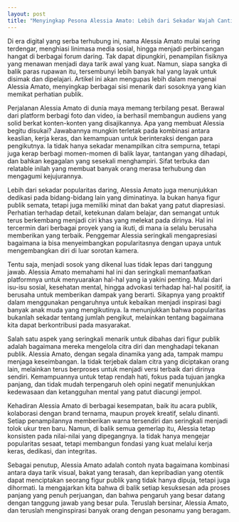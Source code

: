 ```yaml
---
layout: post
title: "Menyingkap Pesona Alessia Amato: Lebih dari Sekadar Wajah Cantik"
---
```


Di era digital yang serba terhubung ini, nama Alessia Amato mulai sering terdengar, menghiasi linimasa media sosial, hingga menjadi perbincangan hangat di berbagai forum daring. Tak dapat dipungkiri, penampilan fisiknya yang menawan menjadi daya tarik awal yang kuat. Namun, siapa sangka di balik paras rupawan itu, tersembunyi lebih banyak hal yang layak untuk disimak dan dipelajari. Artikel ini akan mengupas lebih dalam mengenai Alessia Amato, menyingkap berbagai sisi menarik dari sosoknya yang kian memikat perhatian publik.

Perjalanan Alessia Amato di dunia maya memang terbilang pesat. Berawal dari platform berbagi foto dan video, ia berhasil membangun audiens yang solid berkat konten-konten yang disajikannya. Apa yang membuat Alessia begitu disukai? Jawabannya mungkin terletak pada kombinasi antara keaslian, kerja keras, dan kemampuan untuk berinteraksi dengan para pengikutnya. Ia tidak hanya sekadar menampilkan citra sempurna, tetapi juga kerap berbagi momen-momen di balik layar, tantangan yang dihadapi, dan bahkan kegagalan yang sesekali menghampiri. Sifat terbuka dan relatable inilah yang membuat banyak orang merasa terhubung dan mengagumi kejujurannya.

Lebih dari sekadar popularitas daring, Alessia Amato juga menunjukkan dedikasi pada bidang-bidang lain yang diminatinya. Ia bukan hanya figur publik semata, tetapi juga memiliki minat dan bakat yang patut diapresiasi. Perhatian terhadap detail, ketekunan dalam belajar, dan semangat untuk terus berkembang menjadi ciri khas yang melekat pada dirinya. Hal ini tercermin dari berbagai proyek yang ia ikuti, di mana ia selalu berusaha memberikan yang terbaik. Penggemar Alessia seringkali mengapresiasi bagaimana ia bisa menyeimbangkan popularitasnya dengan upaya untuk mengembangkan diri di luar sorotan kamera.

Tentu saja, menjadi sosok yang dikenal luas tidak lepas dari tanggung jawab. Alessia Amato memahami hal ini dan seringkali memanfaatkan platformnya untuk menyuarakan hal-hal yang ia yakini penting. Mulai dari isu-isu sosial, kesehatan mental, hingga advokasi terhadap hal-hal positif, ia berusaha untuk memberikan dampak yang berarti. Sikapnya yang proaktif dalam menggunakan pengaruhnya untuk kebaikan menjadi inspirasi bagi banyak anak muda yang mengikutinya. Ia menunjukkan bahwa popularitas bukanlah sekadar tentang jumlah pengikut, melainkan tentang bagaimana kita dapat berkontribusi pada masyarakat.

Salah satu aspek yang seringkali menarik untuk dibahas dari figur publik adalah bagaimana mereka mengelola citra diri dan menghadapi tekanan publik. Alessia Amato, dengan segala dinamika yang ada, tampak mampu menjaga keseimbangan. Ia tidak terjebak dalam citra yang diciptakan orang lain, melainkan terus berproses untuk menjadi versi terbaik dari dirinya sendiri. Kemampuannya untuk tetap rendah hati, fokus pada tujuan jangka panjang, dan tidak mudah terpengaruh oleh opini negatif menunjukkan kedewasaan dan ketangguhan mental yang patut diacungi jempol.

Kehadiran Alessia Amato di berbagai kesempatan, baik itu acara publik, kolaborasi dengan brand ternama, maupun proyek kreatif, selalu dinanti. Setiap penampilannya memberikan warna tersendiri dan seringkali menjadi tolok ukur tren baru. Namun, di balik semua gemerlap itu, Alessia tetap konsisten pada nilai-nilai yang dipegangnya. Ia tidak hanya mengejar popularitas sesaat, tetapi membangun fondasi yang kuat melalui kerja keras, dedikasi, dan integritas.

Sebagai penutup, Alessia Amato adalah contoh nyata bagaimana kombinasi antara daya tarik visual, bakat yang terasah, dan kepribadian yang otentik dapat menciptakan seorang figur publik yang tidak hanya dipuja, tetapi juga dihormati. Ia mengajarkan kita bahwa di balik setiap kesuksesan ada proses panjang yang penuh perjuangan, dan bahwa pengaruh yang besar datang dengan tanggung jawab yang besar pula. Teruslah bersinar, Alessia Amato, dan teruslah menginspirasi banyak orang dengan pesonamu yang beragam.
